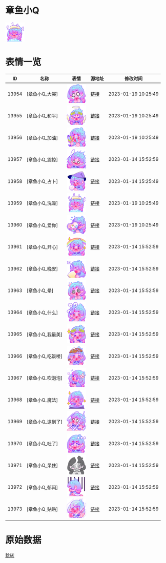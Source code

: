 # 章鱼小Q

<img src="./cover.png" height="60" alt="cover" />

# 表情一览

|ID|名称|表情|源地址|修改时间|
|----|----|----|----|----|
|13954|[章鱼小Q_大哭]|<img src="./pic/013954_%5B章鱼小Q_大哭%5D.png" height="60" alt="大哭"/>|[链接](https://i0.hdslb.com/bfs/garb/item/e8552f8830edf99aa24e5ae992316abb7d40baf4.png)|2023-01-19 10:25:49|
|13955|[章鱼小Q_和平]|<img src="./pic/013955_%5B章鱼小Q_和平%5D.png" height="60" alt="和平"/>|[链接](https://i0.hdslb.com/bfs/garb/item/9af9c90adec8ac8ea64fb3e1947ef3831acc258a.png)|2023-01-19 10:25:49|
|13956|[章鱼小Q_加油]|<img src="./pic/013956_%5B章鱼小Q_加油%5D.png" height="60" alt="加油"/>|[链接](https://i0.hdslb.com/bfs/garb/item/9981b27bb52006a0f2e440b45bd7511de47b8dab.png)|2023-01-19 10:25:49|
|13957|[章鱼小Q_震惊]|<img src="./pic/013957_%5B章鱼小Q_震惊%5D.png" height="60" alt="震惊"/>|[链接](https://i0.hdslb.com/bfs/garb/item/5c4111a76f3aac6ffac468f8eeb5bc5d8f3addcb.png)|2023-01-14 15:52:59|
|13958|[章鱼小Q_占卜]|<img src="./pic/013958_%5B章鱼小Q_占卜%5D.png" height="60" alt="占卜"/>|[链接](https://i0.hdslb.com/bfs/garb/item/29c592982a9f1ac2d58692175976ee41f4ebd173.png)|2023-01-14 15:25:49|
|13959|[章鱼小Q_洗澡]|<img src="./pic/013959_%5B章鱼小Q_洗澡%5D.png" height="60" alt="洗澡"/>|[链接](https://i0.hdslb.com/bfs/garb/item/f1cf0d4968aa75a01b29efc42e227b0c2f6b2369.png)|2023-01-19 10:25:49|
|13960|[章鱼小Q_爱你]|<img src="./pic/013960_%5B章鱼小Q_爱你%5D.png" height="60" alt="爱你"/>|[链接](https://i0.hdslb.com/bfs/garb/item/608e70c5f7af1c173f5d740864808397d6169c3e.png)|2023-01-19 10:25:49|
|13961|[章鱼小Q_开心]|<img src="./pic/013961_%5B章鱼小Q_开心%5D.png" height="60" alt="开心"/>|[链接](https://i0.hdslb.com/bfs/garb/item/032e704bc9fb04e7639a614b6117ae97af83392f.png)|2023-01-14 15:52:59|
|13962|[章鱼小Q_晚安]|<img src="./pic/013962_%5B章鱼小Q_晚安%5D.png" height="60" alt="晚安"/>|[链接](https://i0.hdslb.com/bfs/garb/item/a9b9022991b0843878dd6acfadb138e968825bb5.png)|2023-01-14 15:52:59|
|13963|[章鱼小Q_晕]|<img src="./pic/013963_%5B章鱼小Q_晕%5D.png" height="60" alt="晕"/>|[链接](https://i0.hdslb.com/bfs/garb/item/3a63b86bfd24f989c5de6d5e7177cc4a65d75ec1.png)|2023-01-14 15:52:59|
|13964|[章鱼小Q_什么]|<img src="./pic/013964_%5B章鱼小Q_什么%5D.png" height="60" alt="什么"/>|[链接](https://i0.hdslb.com/bfs/garb/item/32ce3e1d57891499203d9f076ae0522807830e2b.png)|2023-01-14 15:52:59|
|13965|[章鱼小Q_我最美]|<img src="./pic/013965_%5B章鱼小Q_我最美%5D.png" height="60" alt="我最美"/>|[链接](https://i0.hdslb.com/bfs/garb/item/4548cec769fdfc6c7da5efbc1a55b7c428521a22.png)|2023-01-14 15:52:59|
|13966|[章鱼小Q_吃饭喽]|<img src="./pic/013966_%5B章鱼小Q_吃饭喽%5D.png" height="60" alt="吃饭喽"/>|[链接](https://i0.hdslb.com/bfs/garb/item/c32c66c42055554ea7b71089fdcac22a40bd860a.png)|2023-01-14 15:52:59|
|13967|[章鱼小Q_吹泡泡]|<img src="./pic/013967_%5B章鱼小Q_吹泡泡%5D.png" height="60" alt="吹泡泡"/>|[链接](https://i0.hdslb.com/bfs/garb/item/b2bc5d3f0acd5304101db72ba662f84608dbd0a1.png)|2023-01-14 15:52:59|
|13968|[章鱼小Q_魔法]|<img src="./pic/013968_%5B章鱼小Q_魔法%5D.png" height="60" alt="魔法"/>|[链接](https://i0.hdslb.com/bfs/garb/item/ab9693c00e504038f35d8dee0f890e3385af669c.png)|2023-01-14 15:52:59|
|13969|[章鱼小Q_逮到了]|<img src="./pic/013969_%5B章鱼小Q_逮到了%5D.png" height="60" alt="逮到了"/>|[链接](https://i0.hdslb.com/bfs/garb/item/e3f9e7e61f94900961cb6db6ed768a9157896dda.png)|2023-01-14 15:52:59|
|13970|[章鱼小Q_吐了]|<img src="./pic/013970_%5B章鱼小Q_吐了%5D.png" height="60" alt="吐了"/>|[链接](https://i0.hdslb.com/bfs/garb/item/b2146190068a37c4cf7ac11d7a030b3643046ff4.png)|2023-01-14 15:52:59|
|13971|[章鱼小Q_呆住]|<img src="./pic/013971_%5B章鱼小Q_呆住%5D.png" height="60" alt="呆住"/>|[链接](https://i0.hdslb.com/bfs/garb/item/0a943cf7504e7015da7ad2e0b1f62fff82eebfda.png)|2023-01-14 15:52:59|
|13972|[章鱼小Q_郁闷]|<img src="./pic/013972_%5B章鱼小Q_郁闷%5D.png" height="60" alt="郁闷"/>|[链接](https://i0.hdslb.com/bfs/garb/item/3638d6108c518937ade095bac3026663e1ead706.png)|2023-01-14 15:52:59|
|13973|[章鱼小Q_贴贴]|<img src="./pic/013973_%5B章鱼小Q_贴贴%5D.png" height="60" alt="贴贴"/>|[链接](https://i0.hdslb.com/bfs/garb/item/eb7cc30b0a030cb80c070d6dea53b880b79b85f1.png)|2023-01-14 15:52:59|

# 原始数据

[跳转](./raw.json)

